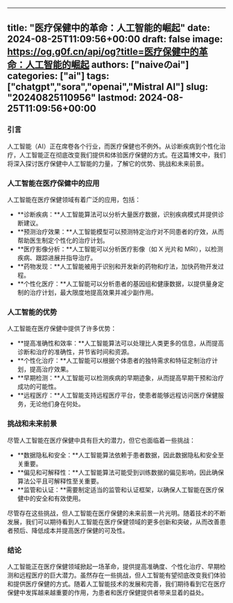 
---
title: "医疗保健中的革命：人工智能的崛起"
date: 2024-08-25T11:09:56+00:00
draft: false
image: https://og.g0f.cn/api/og?title=医疗保健中的革命：人工智能的崛起
authors: ["naiveのai"]
categories: ["ai"]
tags: ["chatgpt","sora","openai","Mistral AI"]
slug: "20240825110956"
lastmod: 2024-08-25T11:09:56+00:00
---
### 引言

人工智能（AI）正在席卷各个行业，而医疗保健也不例外。从诊断疾病到个性化治疗，人工智能正在彻底改变我们提供和体验医疗保健的方式。在这篇博文中，我们将深入探讨医疗保健中人工智能的力量，了解它的优势、挑战和未来前景。

### 人工智能在医疗保健中的应用

人工智能在医疗保健领域有着广泛的应用，包括：

- **诊断疾病：**人工智能算法可以分析大量医疗数据，识别疾病模式并提供诊断建议。
- **预测治疗效果：**人工智能模型可以预测特定治疗对不同患者的疗效，从而帮助医生制定个性化的治疗计划。
- **医疗影像分析：**人工智能可以分析医疗影像（如 X 光片和 MRI），以检测疾病、跟踪进展并指导治疗。
- **药物发现：**人工智能被用于识别和开发新的药物和疗法，加快药物开发过程。
- **个性化医疗：**人工智能可以分析患者的基因组和健康数据，以提供量身定制的治疗计划，最大限度地提高效果并减少副作用。

### 人工智能的优势

人工智能在医疗保健中提供了许多优势：

- **提高准确性和效率：**人工智能算法可以处理比人类更多的信息，从而提高诊断和治疗的准确性，并节省时间和资源。
- **个性化治疗：**人工智能可以根据个体患者的独特需求和特征定制治疗计划，提高治疗效果。
- **早期检测：**人工智能可以检测疾病的早期迹象，从而提高早期干预和治疗成功的可能性。
- **远程医疗：**人工智能支持远程医疗平台，使患者能够远程访问医疗保健服务，无论他们身在何处。

### 挑战和未来前景

尽管人工智能在医疗保健中具有巨大的潜力，但它也面临着一些挑战：

- **数据隐私和安全：**人工智能算法依赖于患者数据，因此数据隐私和安全至关重要。
- **偏见和可解释性：**人工智能算法可能受到训练数据的偏见影响，因此确保算法公平且可解释性至关重要。
- **监管和认证：**需要制定适当的监管和认证框架，以确保人工智能在医疗保健中的安全和有效使用。

尽管存在这些挑战，但人工智能在医疗保健的未来前景一片光明。随着技术的不断发展，我们可以期待看到人工智能在医疗保健领域的更多创新和突破，从而改善患者预后、降低成本并提高医疗保健的可及性。

### 结论

人工智能正在医疗保健领域掀起一场革命，提供提高准确度、个性化治疗、早期检测和远程医疗的巨大潜力。虽然存在一些挑战，但人工智能有望彻底改变我们体验和提供医疗保健的方式。随着人工智能技术的发展和完善，我们期待看到它在医疗保健中发挥越来越重要的作用，为患者和医疗保健提供者带来显着的益处。